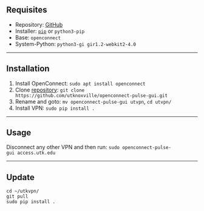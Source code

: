 ## Requisites 
 - Repository: [GitHub](./github.md) 
 - Installer: [`pip`](./pip3.md) or `python3-pip` 
 - Base: `openconnect`
 - System-Python: `python3-gi gir1.2-webkit2-4.0` 
___
## Installation 
 1. Install OpenConnect: `sudo apt install openconnect` 
 2. Clone [repository](https://github.com/utknoxville/openconnect-pulse-gui): `git clone https://github.com/utknoxville/openconnect-pulse-gui.git` 
 3. Rename and goto: `mv openconnect-pulse-gui utvpn`, `cd utvpn/` 
 4. Install VPN: `sudo pip install .` 
___
## Usage 
Disconnect any other VPN and then run: 
`sudo openconnect-pulse-gui access.utk.edu` 
___
## Update 
```
cd ~/utkvpn/
git pull
sudo pip install .
```
